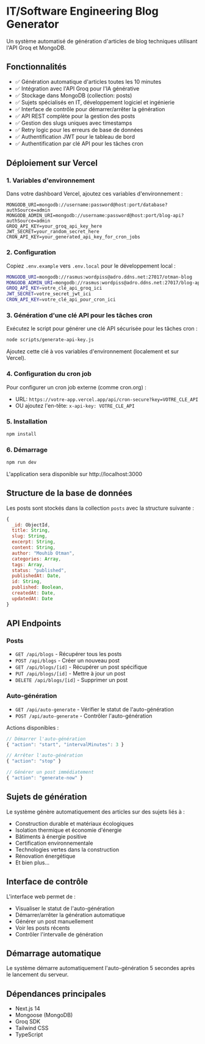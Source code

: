 # IT/Software Engineering Blog Generator

Un système automatisé de génération d'articles de blog techniques utilisant l'API Groq et MongoDB.

## Fonctionnalités

- ✅ Génération automatique d'articles toutes les 10 minutes
- ✅ Intégration avec l'API Groq pour l'IA générative  
- ✅ Stockage dans MongoDB (collection: posts)
- ✅ Sujets spécialisés en IT, développement logiciel et ingénierie
- ✅ Interface de contrôle pour démarrer/arrêter la génération
- ✅ API REST complète pour la gestion des posts
- ✅ Gestion des slugs uniques avec timestamps
- ✅ Retry logic pour les erreurs de base de données
- ✅ Authentification JWT pour le tableau de bord
- ✅ Authentification par clé API pour les tâches cron

## Déploiement sur Vercel

### 1. Variables d'environnement

Dans votre dashboard Vercel, ajoutez ces variables d'environnement :

```
MONGODB_URI=mongodb://username:password@host:port/database?authSource=admin
MONGODB_ADMIN_URI=mongodb://username:password@host:port/blog-api?authSource=admin
GROQ_API_KEY=your_groq_api_key_here
JWT_SECRET=your_random_secret_here
CRON_API_KEY=your_generated_api_key_for_cron_jobs
```

### 2. Configuration

Copiez `.env.example` vers `.env.local` pour le développement local :

```bash
MONGODB_URI=mongodb://rasmus:wordpiss@adro.ddns.net:27017/otman-blog
MONGODB_ADMIN_URI=mongodb://rasmus:wordpiss@adro.ddns.net:27017/blog-api
GROQ_API_KEY=votre_clé_api_groq_ici
JWT_SECRET=votre_secret_jwt_ici
CRON_API_KEY=votre_clé_api_pour_cron_ici
```

### 3. Génération d'une clé API pour les tâches cron

Exécutez le script pour générer une clé API sécurisée pour les tâches cron :

```bash
node scripts/generate-api-key.js
```

Ajoutez cette clé à vos variables d'environnement (localement et sur Vercel).

### 4. Configuration du cron job

Pour configurer un cron job externe (comme cron.org) :

- URL: `https://votre-app.vercel.app/api/cron-secure?key=VOTRE_CLE_API`
- OU ajoutez l'en-tête: `x-api-key: VOTRE_CLE_API`

### 5. Installation

```bash
npm install
```

### 6. Démarrage

```bash
npm run dev
```

L'application sera disponible sur http://localhost:3000

## Structure de la base de données

Les posts sont stockés dans la collection `posts` avec la structure suivante :

```javascript
{
  _id: ObjectId,
  title: String,
  slug: String,
  excerpt: String,
  content: String,
  author: "Mouhib Otman",
  categories: Array,
  tags: Array,
  status: "published",
  publishedAt: Date,
  id: String,
  published: Boolean,
  createdAt: Date,
  updatedAt: Date
}
```

## API Endpoints

### Posts
- `GET /api/blogs` - Récupérer tous les posts
- `POST /api/blogs` - Créer un nouveau post
- `GET /api/blogs/[id]` - Récupérer un post spécifique
- `PUT /api/blogs/[id]` - Mettre à jour un post
- `DELETE /api/blogs/[id]` - Supprimer un post

### Auto-génération
- `GET /api/auto-generate` - Vérifier le statut de l'auto-génération
- `POST /api/auto-generate` - Contrôler l'auto-génération

Actions disponibles :
```javascript
// Démarrer l'auto-génération
{ "action": "start", "intervalMinutes": 3 }

// Arrêter l'auto-génération
{ "action": "stop" }

// Générer un post immédiatement
{ "action": "generate-now" }
```

## Sujets de génération

Le système génère automatiquement des articles sur des sujets liés à :
- Construction durable et matériaux écologiques
- Isolation thermique et économie d'énergie
- Bâtiments à énergie positive
- Certification environnementale
- Technologies vertes dans la construction
- Rénovation énergétique
- Et bien plus...

## Interface de contrôle

L'interface web permet de :
- Visualiser le statut de l'auto-génération
- Démarrer/arrêter la génération automatique
- Générer un post manuellement
- Voir les posts récents
- Contrôler l'intervalle de génération

## Démarrage automatique

Le système démarre automatiquement l'auto-génération 5 secondes après le lancement du serveur.

## Dépendances principales

- Next.js 14
- Mongoose (MongoDB)
- Groq SDK
- Tailwind CSS
- TypeScript

